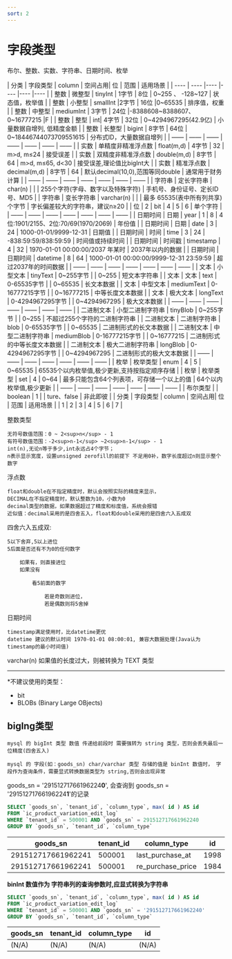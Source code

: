 ```yaml
---
sort: 2
---
```


# 字段类型

布尔、整数、实数、字符串、日期时间、枚举

| 分类 | 字段类型 | column  | 空间占用| 位 | 范围  | 适用场景 |
| ---- | ---- |---- |---- |---- |---- |
| 整数 | 微整型 | tinyInt | 1字节 | 8位 | 0~255 、 -128~127 | 状态值，枚举值 |
| 整数 | 小整型 | smallInt |2字节 | 16位  |0~65535 | 排序值，权重 |
| 整数 | 中整型 | mediumInt | 3字节 | 24位 |-8388608~8388607、0~16777215 |F |
| 整数 | 整型 | int| 4字节 | 32位 | 0~4294967295(42.9亿) | 小量数据自增列, 低精度金额 |
| 整数 | 长整型 | bigint | 8字节 | 64位 | 0~18446744073709551615 | 分布式ID，大量数据自增列 |
| —— | —— | —— | —— | —— | —— | —— |
| 实数 | 单精度非精准浮点数 | float(m,d) | 4字节 | 32 | m>d, m≤24 | 接受误差 |
| 实数 | 双精度非精准浮点数 | double(m,d) | 8字节 | 64 | m>d, m≤65, d<30 | 接受误差,理论值比bigInt大 |
| 实数 | 精准浮点数 | decimal(m,d) | 8字节 | 64 | 默认decimal(10,0),范围等同double | 通常用于财务计算 |
| —— | —— | —— | —— | —— | —— | —— |
| 字符串 | 定长字符串 | char(n) |  |  | 255个字符(字母、数字以及特殊字符) | 手机号、身份证号、定长ID号、MD5 |
| 字符串 | 变长字符串 | varchar(n) |  |  | 最多 65535(表中所有列共享) 个字节 | 字长偏差较大的字符串，建议n≥20 |
| 位 | 2 | bit | 4 | 5 | 6 | 单个字符 |
| —— | —— | —— | —— | —— | —— | —— |
| 日期时间 | 日期 | year | 1 | 8 | 4位:1901/2155、2位:70/69(1970/2069) | 年份值 |
| 日期时间 | 日期 | date | 3 | 24 | 1000-01-01/9999-12-31 | 日期值 |
| 日期时间 | 时间 | time | 3 | 24 | -838:59:59/838:59:59 | 时间值或持续时间 |
| 日期时间 | 时间戳 | timestamp | 4 | 32 | 1970-01-01 00:00:00/2037 年某时 | 2037年以内的数据 |
| 日期时间 | 日期时间 | datetime | 8 | 64 | 1000-01-01 00:00:00/9999-12-31 23:59:59 | 超过2037年的时间数据 |
| —— | —— | —— | —— | —— | —— | —— |
| 文本 | 小型文本 | tinyText | 0~255字节 |  | 0~255 | 短文本字符串 |
| 文本 | 文本 | text | 0-65535字节 |  | 0~65535 | 长文本数据 |
| 文本 | 中型文本 | mediumText | 0-16777215字节 |  | 0~16777215 | 中等长度文本数据 |
| 文本 | 极大文本 | longText | 0-4294967295字节 |  | 0~4294967295 | 极大文本数据 |
| —— | —— | —— | —— | —— | —— | —— |
| 二进制文本 | 小型二进制字符串 | tinyBlob | 0~255字节 |  | 0~255 | 不超过255个字符的二进制字符串 |
| 二进制文本 | 二进制字符串 | blob | 0-65535字节 |  | 0~65535 | 二进制形式的长文本数据 |
| 二进制文本 | 中型二进制字符串 | mediumBlob | 0-16777215字节 |  | 0~16777215 | 二进制形式的中等长度文本数据 |
| 二进制文本 | 极大二进制字符串 | longBlob | 0-4294967295字节 |  | 0~4294967295 | 二进制形式的极大文本数据 |
| —— | —— | —— | —— | —— | —— | —— |
| 枚举 | 枚举类型 | enum | 4 | 5 | 0~65535 | 65535个以内枚举值,极少更新,支持按指定顺序存储 |
| 枚举 | 枚举类型 | set | 4 | 0~64 | 最多只能包含64个列表项，可存储一个以上的值 | 64个以内枚举值,极少更新 |
| —— | —— | —— | —— | —— | —— | —— |
| 布尔类型 |  | boolean | 1 |  | ture、false | 非此即彼 |
| 分类 | 字段类型 | column  | 空间占用| 位 | 范围  | 适用场景 |
| 1 | 2 | 3 | 4 | 5 | 6 | 7 |

整数类型 

    无符号数值范围：0 ~ 2<sup>n</sup> - 1
    有符号数值范围：-2<sup>n-1</sup> ~2<sup>n-1</sup> - 1
    int(n),无论n等于多少,int永远占4个字节；
    n表示显示宽度，设置unsigned zerofill的前提下 不足用0补，数字长度超过n则显示整个数字

浮点数

    float和double在不指定精度时，默认会按照实际的精度来显⽰，
    DECIMAL在不指定精度时，默认整数为10，⼩数为0
    decimal类型的数据，如果数据超过了精度和标度值，系统会报错
    近似值：decimal采⽤的是四舍五⼊，float和double采⽤的是四舍六⼊五成双

四舍六⼊五成双:

    5以下舍弃,5以上进位
    5后⾯是否还有不为0的任何数字

        如果有，则直接进位
        如果没有

            看5前⾯的数字
            
                若是奇数则进位，
                若是偶数则将5舍掉

日期时间

    timestamp满足使用时，比datetime更优
    datetime 建议的默认时间 1970-01-01 08:00:01, 兼容大数据处理(Java认为timestamp的最小时间值)

varchar(n) 如果值的长度过大，则被转换为 TEXT 类型

<hr />
*不建议使用的类型：

* bit
* BLOBs (Binary Large OBjects)

## bigIng类型

```tip
mysql 的 bigInt 类型 数值 传递给前段时 需要强转为 string 类型，否则会丢失最后一位精度(四舍五入)

mysql 的 字段(如：goods_sn) char/varchar 类型 存储的值是 binInt 数值时， 字段作为查询条件，需要显式转换数据类型为 string,否则会出现异常
```
goods_sn = '29151271766196224**0**', 会查询到 goods_sn = '29151271766196224**1**'的记录

```sql
SELECT `goods_sn`, `tenant_id`, `column_type`, max( id ) AS id 
FROM `ic_product_variation_edit_log` 
WHERE `tenant_id` = 500001 AND `goods_sn` = 291512717661962240  
GROUP BY `goods_sn`, `tenant_id`, `column_type`
```
| goods_sn | tenant_id | column_type | id |
| ---- | ---- | ---- | ---- |
| 291512717661962241 | 500001 | last_purchase_at | 1998 | 
| 291512717661962241 | 500001 | re_purchase_price | 1984 |

**binInt 数值作为 字符串列的查询参数时,应显式转换为字符串**
```sql
SELECT `goods_sn`, `tenant_id`, `column_type`, max( id ) AS id 
FROM `ic_product_variation_edit_log` 
WHERE `tenant_id` = 500001 AND `goods_sn` = '291512717661962240'
GROUP BY `goods_sn`, `tenant_id`, `column_type`
```
| goods_sn | tenant_id | column_type | id |
| ---- | ---- | ---- | ---- |
| (N/A) | (N/A) | (N/A) | (N/A) | 